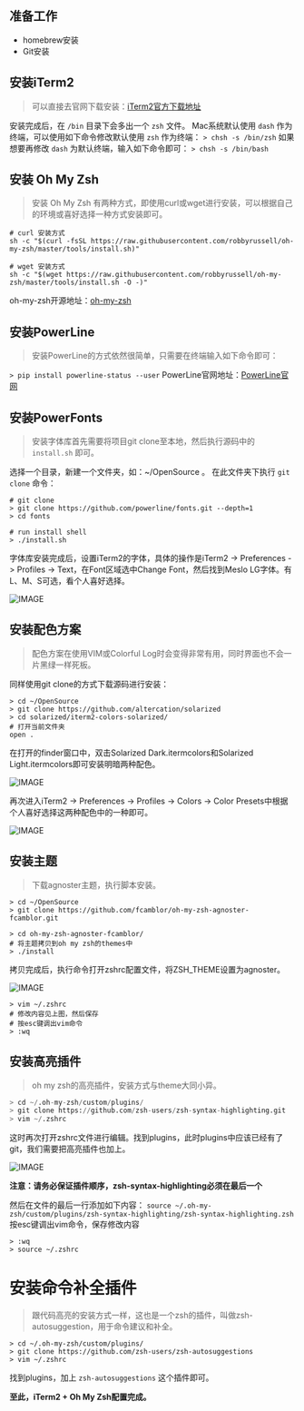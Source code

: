 ## 准备工作
* homebrew安装
* Git安装

## 安装iTerm2
> 可以直接去官网下载安装：[iTerm2官方下载地址](https://www.iterm2.com/)

安装完成后，在 `/bin` 目录下会多出一个 `zsh` 文件。
Mac系统默认使用 `dash` 作为终端，可以使用如下命令修改默认使用 `zsh` 作为终端：
`> chsh -s /bin/zsh`
如果想要再修改 `dash` 为默认终端，输入如下命令即可：
`> chsh -s /bin/bash`

## 安装 Oh My Zsh
> 安装 Oh My Zsh 有两种方式，即使用curl或wget进行安装，可以根据自己的环境或喜好选择一种方式安装即可。

```
# curl 安装方式
sh -c "$(curl -fsSL https://raw.githubusercontent.com/robbyrussell/oh-my-zsh/master/tools/install.sh)"
```
```
# wget 安装方式
sh -c "$(wget https://raw.githubusercontent.com/robbyrussell/oh-my-zsh/master/tools/install.sh -O -)"
```
oh-my-zsh开源地址：[oh-my-zsh](https://github.com/ohmyzsh/ohmyzsh)

## 安装PowerLine
> 安装PowerLine的方式依然很简单，只需要在终端输入如下命令即可：

`> pip install powerline-status --user`
PowerLine官网地址：[PowerLine官网](https://powerline.readthedocs.io/en/latest/installation.html)

## 安装PowerFonts
> 安装字体库首先需要将项目git clone至本地，然后执行源码中的 `install.sh` 即可。

选择一个目录，新建一个文件夹，如：~/OpenSource 。
在此文件夹下执行 `git clone` 命令：

```
# git clone
> git clone https://github.com/powerline/fonts.git --depth=1
> cd fonts

# run install shell
> ./install.sh
```

字体库安装完成后，设置iTerm2的字体，具体的操作是iTerm2 -> Preferences -> Profiles -> Text，在Font区域选中Change Font，然后找到Meslo LG字体。有L、M、S可选，看个人喜好选择。

![IMAGE](resources/823393CDAFA2DDBA85D0951C91BFE662.jpg)

## 安装配色方案
> 配色方案在使用VIM或Colorful Log时会变得非常有用，同时界面也不会一片黑绿一样死板。

同样使用git clone的方式下载源码进行安装：

```
> cd ~/OpenSource
> git clone https://github.com/altercation/solarized
> cd solarized/iterm2-colors-solarized/
# 打开当前文件夹
open .
```

在打开的finder窗口中，双击Solarized Dark.itermcolors和Solarized Light.itermcolors即可安装明暗两种配色。

![IMAGE](resources/8AAF5B8BE3EE427BC02360638A2F4932.jpg)

再次进入iTerm2 -> Preferences -> Profiles -> Colors -> Color Presets中根据个人喜好选择这两种配色中的一种即可。

![IMAGE](resources/750D2EEB19CEB9CFF50180E27270782C.jpg)

## 安装主题
> 下载agnoster主题，执行脚本安装。

```
> cd ~/OpenSource
> git clone https://github.com/fcamblor/oh-my-zsh-agnoster-fcamblor.git

> cd oh-my-zsh-agnoster-fcamblor/
# 将主题拷贝到oh my zsh的themes中
> ./install
```
拷贝完成后，执行命令打开zshrc配置文件，将ZSH_THEME设置为agnoster。

![IMAGE](resources/FCEAF994D588637B2F2CB96FEBC91125.jpg)


```
> vim ~/.zshrc
# 修改内容见上图，然后保存
# 按esc键调出vim命令
> :wq
```

## 安装高亮插件
> oh my zsh的高亮插件，安装方式与theme大同小异。

```python
> cd ~/.oh-my-zsh/custom/plugins/
> git clone https://github.com/zsh-users/zsh-syntax-highlighting.git
> vim ~/.zshrc
```
这时再次打开zshrc文件进行编辑。找到plugins，此时plugins中应该已经有了git，我们需要把高亮插件也加上。

![IMAGE](resources/583853F21B06679AF283F9B4D572A773.jpg)

**注意：请务必保证插件顺序，zsh-syntax-highlighting必须在最后一个**

然后在文件的最后一行添加如下内容：
`source ~/.oh-my-zsh/custom/plugins/zsh-syntax-highlighting/zsh-syntax-highlighting.zsh`
按esc键调出vim命令，保存修改内容

```
> :wq
> source ~/.zshrc
``` 

# 安装命令补全插件
> 跟代码高亮的安装方式一样，这也是一个zsh的插件，叫做zsh-autosuggestion，用于命令建议和补全。


```
> cd ~/.oh-my-zsh/custom/plugins/
> git clone https://github.com/zsh-users/zsh-autosuggestions
> vim ~/.zshrc
```
找到plugins，加上 `zsh-autosuggestions` 这个插件即可。

**至此，iTerm2 + Oh My Zsh配置完成。**